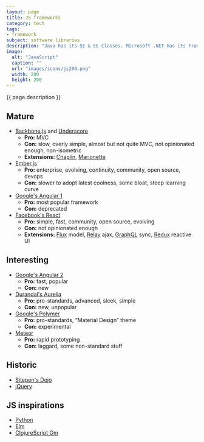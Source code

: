 ```yaml
---
layout: page
title: JS frameworks
category: tech
tags:
- framework
subject: software libraries
description: "Java has its SE & EE Classes. Microsoft .NET has its Framework Class Library. Ruby has its Rails. And JavaScript? has a multiverse of frameworks."
image:
  alt: "JavaScript"
  caption: ""
  url: "images/icons/js200.png"
  width: 200
  height: 200
---
```


{{ page.description }}

Mature
------
* [Backbone.js](http://backbonejs.org/) and [Underscore](http://underscorejs.org/)
    * __Pro:__ MVC
    * __Con:__ slow, overly simple, almost but not quite MVC, not opinionated enough, non-isometric
    * __Extensions:__ [Chaplin](http://chaplinjs.org/), [Marionette](http://marionettejs.com/)
* [Ember.js](http://emberjs.com/)
    * __Pro:__ enterprise, evolving, continuity, community, open source, devops
    * __Con:__ slower to adopt latest coolness, some bloat, steep learning curve
* [Google's Angular 1](https://angularjs.org/)
    * __Pro:__ most popular framework
    * __Con:__ deprecated
* [Facebook's React](https://facebook.github.io/react/)
    * __Pro:__ simple, fast, community, open source, evolving
    * __Con:__ not opinionated enough
    * __Extensions:__ [Flux](https://facebook.github.io/flux/) model, [Relay](https://facebook.github.io/relay/) ajax, [GraphQL](http://graphql.org/) sync, [Redux](http://redux.js.org/) reactive UI

Interesting
-----------
* [Google's Angular 2](https://angular.io/)
    * __Pro:__ fast, popular
    * __Con:__ new
* [Durandal's Aurelia](http://aurelia.io/)
    * __Pro:__ pro-standards, advanced, sleek, simple
    * __Con:__ new, unpopular
* [Google's Polymer](https://www.polymer-project.org/1.0/)
    * __Pro:__ pro-standards, “Material Design” theme
    * __Con:__ experimental
* [Meteor](https://www.meteor.com/)
    * __Pro:__ rapid prototyping
    * __Con:__ laggard, some non-standard stuff

Historic
--------
* [Sitepen's Dojo](https://dojotoolkit.org/)
* [jQuery](https://jquery.com/)

JS inspirations
---------------
* [Python](https://www.python.org/)
* [Elm](http://elm-lang.org/)
* [ClojureScript Om](https://github.com/omcljs/om#om)
